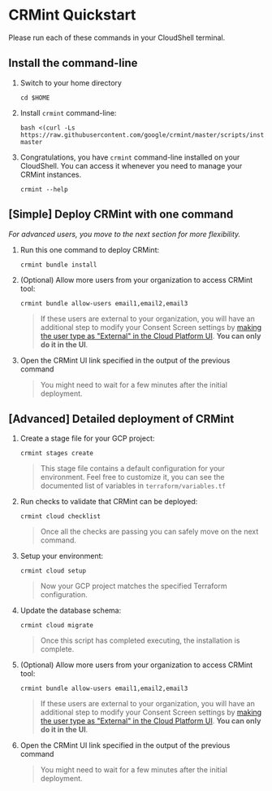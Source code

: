# CRMint Quickstart

Please run each of these commands in your CloudShell terminal.

## Install the command-line

1.  Switch to your home directory

    ```shell
    cd $HOME
    ```

1.  Install `crmint` command-line:

    ```shell
    bash <(curl -Ls https://raw.githubusercontent.com/google/crmint/master/scripts/install.sh) master
    ```

1.  Congratulations, you have `crmint` command-line installed on your CloudShell. You can access it whenever you need to manage your CRMint instances.

    ```shell
    crmint --help
    ```

## [Simple] Deploy CRMint with one command

_For advanced users, you move to the next section for more flexibility._

1.  Run this one command to deploy CRMint:

    ```shell
    crmint bundle install
    ```

1.  (Optional) Allow more users from your organization to access CRMint tool:

    ```shell
    crmint bundle allow-users email1,email2,email3
    ```

    > If these users are external to your organization, you will have an
    > additional step to modify your Consent Screen settings by
    > [making the user type as "External" in the Cloud Platform UI](https://console.cloud.google.com/apis/credentials/consent).
    > **You can only do it in the UI**.

1.  Open the CRMint UI link specified in the output of the previous command

    > You might need to wait for a few minutes after the initial deployment.

## [Advanced] Detailed deployment of CRMint

1.  Create a stage file for your GCP project:

    ```shell
    crmint stages create
    ```

    > This stage file contains a default configuration for your environment.
    > Feel free to customize it, you can see the documented list of variables
    > in `terraform/variables.tf`

1.  Run checks to validate that CRMint can be deployed:

    ```shell
    crmint cloud checklist
    ```

    > Once all the checks are passing you can safely move on the next command.

1.  Setup your environment:

    ```shell
    crmint cloud setup
    ```

    > Now your GCP project matches the specified Terraform configuration.

1.  Update the database schema:

    ```shell
    crmint cloud migrate
    ```

    > Once this script has completed executing, the installation is complete.

1.  (Optional) Allow more users from your organization to access CRMint tool:

    ```shell
    crmint bundle allow-users email1,email2,email3
    ```

    > If these users are external to your organization, you will have an
    > additional step to modify your Consent Screen settings by
    > [making the user type as "External" in the Cloud Platform UI](https://console.cloud.google.com/apis/credentials/consent).
    > **You can only do it in the UI**.

1.  Open the CRMint UI link specified in the output of the previous command

    > You might need to wait for a few minutes after the initial deployment.
